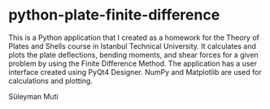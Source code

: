 # python-plate-finite-difference
This is a Python application that I created as a homework for the Theory of Plates and Shells course in Istanbul Technical University. It calculates and plots the plate deflections, bending moments, and shear forces for a given problem by using the Finite Difference Method. The application has a user interface created using PyQt4 Designer. NumPy and Matplotlib are used for calculations and plotting.

Süleyman Muti

